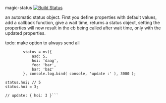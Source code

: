 magic-status
[![Build Status](https://travis-ci.org/w0ps/magic-status.svg?branch=master)](https://travis-ci.org/w0ps/magic-status)

an automatic status object.
First you define properties with default values,
add a callback function, give a wait time,
returns a status object,
setting the properties will now result in the cb being called after wait time, only with the updated properties.

todo: make option to always send all

```var ms = require('./index'),
		status = ms({
			asd: 5,
			hoi: 'daag',
			foo: 'bar',
			bar: 'baz'
		}, console.log.bind( console, 'update :' ), 3000 );

status.hoi; // 5
status.hoi = 3;

// update: { hoi: 3 }```